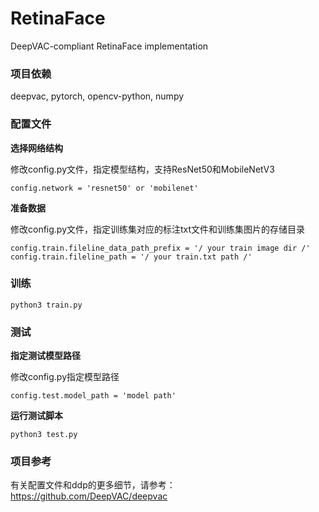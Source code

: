 # RetinaFace
DeepVAC-compliant RetinaFace implementation

### 项目依赖

deepvac, pytorch, opencv-python, numpy

### 配置文件

**选择网络结构**

修改config.py文件，指定模型结构，支持ResNet50和MobileNetV3

```
config.network = 'resnet50' or 'mobilenet'
```

**准备数据**

修改config.py文件，指定训练集对应的标注txt文件和训练集图片的存储目录


```
config.train.fileline_data_path_prefix = '/ your train image dir /'
config.train.fileline_path = '/ your train.txt path /'
```

### 训练


```
python3 train.py
```

### 测试

**指定测试模型路径**

修改config.py指定模型路径


```
config.test.model_path = 'model path'
```

**运行测试脚本**

```
python3 test.py
```

### 项目参考

有关配置文件和ddp的更多细节，请参考：https://github.com/DeepVAC/deepvac
